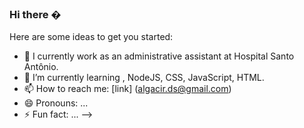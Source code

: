 ### Hi there �

Here are some ideas to get you started:

- 🔭
I currently work as an administrative assistant at Hospital Santo Antônio.
- 🌱 I’m currently learning , NodeJS, CSS, JavaScript, HTML.
- 📫 How to reach me: [link] (algacir.ds@gmail.com)
- 😄 Pronouns: ...
- ⚡ Fun fact: ...
-->
